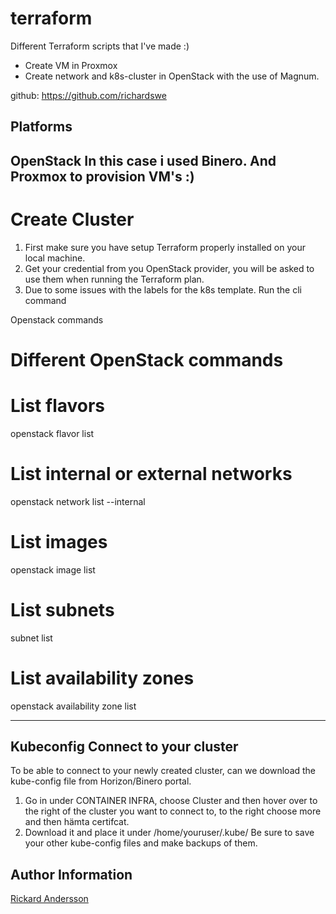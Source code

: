 # terraform
Different Terraform scripts that I've made :) 

- Create VM in Proxmox
- Create network and k8s-cluster in OpenStack with the use of Magnum. 


github: https://github.com/richardswe

Platforms
------------------
OpenStack
In this case i used Binero.
And Proxmox to provision VM's :) 
-------------------

# Create Cluster
1. First make sure you have setup Terraform properly installed on your local machine. 
2. Get your credential from you OpenStack provider, you will be asked to use them when running the Terraform plan.
3. Due to some issues with the labels for the k8s template. Run the cli command

Openstack commands

# Different OpenStack commands
#
# List flavors
openstack flavor list

# List internal or external networks
openstack network list --internal  

# List images
openstack image list

# List subnets
subnet list

# List availability zones
openstack availability zone list

----------
Kubeconfig
Connect to your cluster
----------
To be able to connect to your newly created cluster, can we download the kube-config file from Horizon/Binero portal. 
1. Go in under CONTAINER INFRA, choose Cluster and then hover over to the right of the cluster you want to connect to, to the right choose more and then hämta certifcat. 
2. Download it and place it under /home/youruser/.kube/
Be sure to save your other kube-config files and make backups of them. 


Author Information
------------------
[Rickard Andersson](https://github.com/richardswe)


